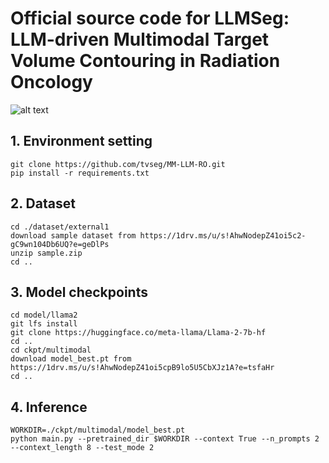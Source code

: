 # Official source code for LLMSeg: LLM-driven Multimodal Target Volume Contouring in Radiation Oncology
![alt text](https://github.com/tvseg/MM-LLM-RO/blob/main/fig_proposed.jpg)

## 1. Environment setting
```
git clone https://github.com/tvseg/MM-LLM-RO.git
pip install -r requirements.txt
```

## 2. Dataset
```
cd ./dataset/external1
download sample dataset from https://1drv.ms/u/s!AhwNodepZ41oi5c2-gC9wn104Db6UQ?e=geDlPs
unzip sample.zip
cd ..
```

## 3. Model checkpoints
```
cd model/llama2
git lfs install
git clone https://huggingface.co/meta-llama/Llama-2-7b-hf
cd ..
cd ckpt/multimodal
download model_best.pt from https://1drv.ms/u/s!AhwNodepZ41oi5cpB9lo5U5CbXJz1A?e=tsfaHr
cd ..
```

## 4. Inference
```
WORKDIR=./ckpt/multimodal/model_best.pt
python main.py --pretrained_dir $WORKDIR --context True --n_prompts 2 --context_length 8 --test_mode 2
```

